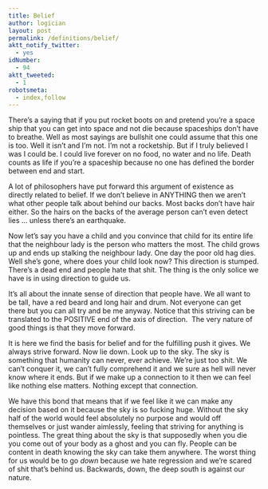 ```yaml
---
title: Belief
author: logician
layout: post
permalink: /definitions/belief/
aktt_notify_twitter:
  - yes
idNumber:
  - 94
aktt_tweeted:
  - 1
robotsmeta:
  - index,follow
---
```

There&#8217;s a saying that if you put rocket boots on <!--more-->and pretend you&#8217;re a space ship that you can get into space and not die because spaceships don&#8217;t have to breathe. Well as most sayings are bullshit one could assume that this one is too. Well it isn&#8217;t and I&#8217;m not. I&#8217;m not a rocketship. But if I truly believed I was I could be. I could live forever on no food, no water and no life. Death counts as life if you&#8217;re a spaceship because no one has defined the border between end and start.

A lot of philosophers have put forward this argument of existence as directly related to belief. If we don&#8217;t believe in ANYTHING then we aren&#8217;t what other people talk about behind our backs. Most backs don&#8217;t have hair either. So the hairs on the backs of the average person can&#8217;t even detect lies &#8230; unless there&#8217;s an earthquake.

Now let&#8217;s say you have a child and you convince that child for its entire life that the neighbour lady is the person who matters the most. The child grows up and ends up stalking the neighbour lady. One day the poor old hag dies. Well she&#8217;s gone, where does your child look now? This direction is stumped. There&#8217;s a dead end and people hate that shit. The thing is the only solice we have is in using direction to guide us.

It&#8217;s all about the innate sense of direction that people have. We all want to be tall, have a red beard and long hair and drum. Not everyone can get there but you can all try and be me anyway. Notice that this striving can be translated to the POSITIVE end of the axis of direction.  The very nature of good things is that they move forward.

It is here we find the basis for belief and for the fulfilling push it gives. We always strive forward. Now lie down. Look up to the sky. The sky is something that humanity can never, ever achieve. We&#8217;re just too shit. We can&#8217;t conquer it, we can&#8217;t fully comprehend it and we sure as hell will never know where it ends. But if we make up a connection to it then we can feel like nothing else matters. Nothing except that connection.

We have this bond that means that if we feel like it we can make any decision based on it because the sky is so fucking huge. Without the sky half of the world would feel absolutely no purpose and would off themselves or just wander aimlessly, feeling that striving for anything is pointless. The great thing about the sky is that supposedly when you die you come out of your body as a ghost and you can fly. People can be content in death knowing the sky can take them anywhere. The worst thing for us would be to go *down* because we hate regression and we&#8217;re scared of shit that&#8217;s behind us. Backwards, down, the deep south is against our nature.